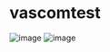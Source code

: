 # vascomtest
![image](https://user-images.githubusercontent.com/16976343/190309778-8a106a1e-c4d5-4cdc-9198-57008d16afc6.png)
![image](https://user-images.githubusercontent.com/16976343/190309797-0efa7ffc-180a-4a5e-a50b-784acbf16bca.png)
